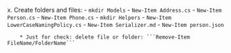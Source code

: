 x. Create folders and files:
    - ```mkdir Models```
        - ```New-Item Address.cs```
        - ```New-Item Person.cs```
        - ```New-Item Phone.cs```
    - ```mkdir Helpers```
        - ```New-Item LowerCaseNamingPolicy.cs```
    - ```New-Item Serializer.md```
    - ```New-Item person.json```

        * Just for check: delete file or folder: ```Remove-Item FileName/FolderName```